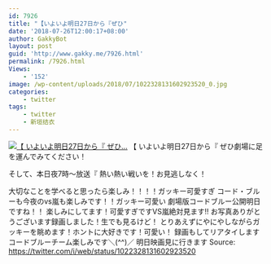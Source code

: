 ```yaml
---
id: 7926
title: "【いよいよ明日27日から『ぜひ"
date: '2018-07-26T12:00:17+08:00'
author: GakkyBot
layout: post
guid: 'http://www.gakky.me/7926.html'
permalink: /7926.html
Views:
    - '152'
image: /wp-content/uploads/2018/07/1022328131602923520_0.jpg
categories:
    - twitter
tags:
    - twitter
    - 新垣结衣
---
```


[![【
いよいよ明日27日から『
ぜひ...](http://www.yui-aragaki.org/wp-content/uploads/2018/07/1022328131602923520_0.jpg)](http://www.yui-aragaki.org/wp-content/uploads/2018/07/1022328131602923520_0.jpg)
【
いよいよ明日27日から『
ぜひ劇場に足を運んでみてください！

そして、本日夜7時～放送『
熱い熱い戦いを！お見逃しなく！

大切なことを学べると思ったら楽しみ！！！！ガッキー可愛すぎ
コード・ブルーも今夜のvs嵐も楽しみです！！ガッキー可愛い
劇場版コードブルー公開明日ですね！！
楽しみにしてます！可愛すぎですVS嵐絶対見ます!!
お写真ありがとうございます録画しました！生でも見るけど！
とりあえずにやにやしながらガッキーを眺めます！ホントに大好きです！可愛い！
録画もしてリアタイします
コードブルーチーム楽しみです＼(^^)／
明日映画見に行きます
Source: <https://twitter.com/i/web/status/1022328131602923520>
